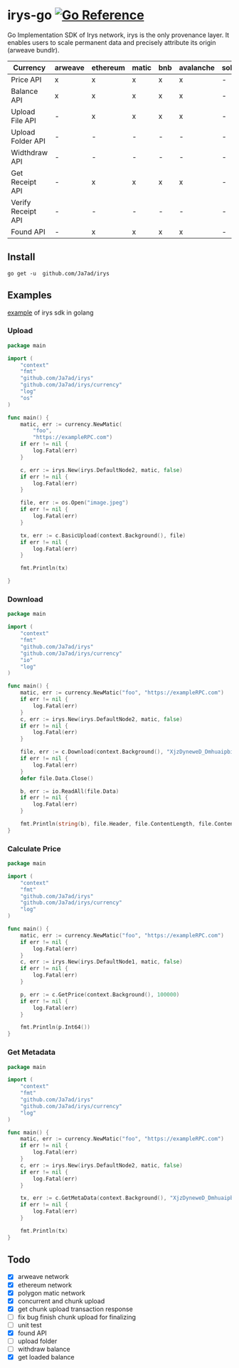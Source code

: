 # irys-go [![Go Reference](https://pkg.go.dev/badge/github.com/Ja7ad/irys.svg)](https://pkg.go.dev/github.com/Ja7ad/irys)
Go Implementation SDK of Irys network, irys is the only provenance layer. It enables users to scale permanent data and precisely attribute its origin (arweave bundlr).

| Currency           | arweave | ethereum | matic | bnb | avalanche | solana | arbitrum | fantom | near | algorand | aptos |
|--------------------|---------|----------|-------|-----|-----------|--------|----------|--------|------|----------|-------|
| Price API          |    x    |     x    |   x   |  x  |     x     |    -   |     x    |    x   |   -  |     -    |   -   |
| Balance API        |    x    |     x    |   x   |  x  |     x     |    -   |     x    |    x   |   -  |     -    |   -   |
| Upload File API    |    -    |     x    |   x   |  x  |     x     |    -   |     x    |    x   |   -  |     -    |   -   |
| Upload Folder API  |    -    |     -    |   -   |  -  |     -     |    -   |     -    |    -   |   -  |     -    |   -   |
| Widthdraw API      |    -    |     -    |   -   |  -  |     -     |    -   |     -    |    -   |   -  |     -    |   -   |
| Get Receipt API    |    -    |     x    |   x   |  x  |     x     |    -   |     x    |    x   |   -  |     -    |   -   |
| Verify Receipt API |    -    |     -    |   -   |  -  |     -     |    -   |     -    |    -   |   -  |     -    |   -   |
| Found API          |    -    |     x    |   x   |  x  |     x     |    -   |     x    |    x   |   -  |     -    |   -   |

## Install

```shell
go get -u  github.com/Ja7ad/irys
```

## Examples

[example](_example) of irys sdk in golang 

### Upload

```go
package main

import (
	"context"
	"fmt"
	"github.com/Ja7ad/irys"
	"github.com/Ja7ad/irys/currency"
	"log"
	"os"
)

func main() {
	matic, err := currency.NewMatic(
		"foo",
		"https://exampleRPC.com")
	if err != nil {
		log.Fatal(err)
	}

	c, err := irys.New(irys.DefaultNode2, matic, false)
	if err != nil {
		log.Fatal(err)
	}

	file, err := os.Open("image.jpeg")
	if err != nil {
		log.Fatal(err)
	}

	tx, err := c.BasicUpload(context.Background(), file)
	if err != nil {
		log.Fatal(err)
	}

	fmt.Println(tx)

}
```

### Download

```go
package main

import (
	"context"
	"fmt"
	"github.com/Ja7ad/irys"
	"github.com/Ja7ad/irys/currency"
	"io"
	"log"
)

func main() {
	matic, err := currency.NewMatic("foo", "https://exampleRPC.com")
	if err != nil {
		log.Fatal(err)
	}
	c, err := irys.New(irys.DefaultNode2, matic, false)
	if err != nil {
		log.Fatal(err)
	}

	file, err := c.Download(context.Background(), "XjzDyneweD_Dmhuaipbi7HyXXvsY6IkMcIsumlB0G2M")
	if err != nil {
		log.Fatal(err)
	}
	defer file.Data.Close()

	b, err := io.ReadAll(file.Data)
	if err != nil {
		log.Fatal(err)
	}

	fmt.Println(string(b), file.Header, file.ContentLength, file.ContentType)
}
```

### Calculate Price

```go
package main

import (
	"context"
	"fmt"
	"github.com/Ja7ad/irys"
	"github.com/Ja7ad/irys/currency"
	"log"
)

func main() {
	matic, err := currency.NewMatic("foo", "https://exampleRPC.com")
	if err != nil {
		log.Fatal(err)
	}
	c, err := irys.New(irys.DefaultNode1, matic, false)
	if err != nil {
		log.Fatal(err)
	}

	p, err := c.GetPrice(context.Background(), 100000)
	if err != nil {
		log.Fatal(err)
	}

	fmt.Println(p.Int64())
}
```

### Get Metadata

```go
package main

import (
	"context"
	"fmt"
	"github.com/Ja7ad/irys"
	"github.com/Ja7ad/irys/currency"
	"log"
)

func main() {
	matic, err := currency.NewMatic("foo", "https://exampleRPC.com")
	if err != nil {
		log.Fatal(err)
	}
	c, err := irys.New(irys.DefaultNode2, matic, false)
	if err != nil {
		log.Fatal(err)
	}

	tx, err := c.GetMetaData(context.Background(), "XjzDyneweD_Dmhuaipbi7HyXXvsY6IkMcIsumlB0G2M")
	if err != nil {
		log.Fatal(err)
	}

	fmt.Println(tx)
}
```

## Todo

- [x] arweave network
- [x] ethereum network
- [x] polygon matic network
- [x] concurrent and chunk upload
- [x] get chunk upload transaction response
- [ ] fix bug finish chunk upload for finalizing
- [ ] unit test
- [x] found API
- [ ] upload folder
- [ ] withdraw balance
- [x] get loaded balance